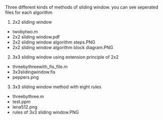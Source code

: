 Three different kinds of methods of sliding window. you can see seperated files for each algorithm
1.	2x2 sliding window
  * twobytwo.m
  * 2x2 sliding window.pdf
  * 2x2 sliding window algorithm steps.PNG
  * 2x2 sliding window algorithm block diagram.PNG
2.	3x3 sliding window using extension principle of 2x2
  * threebythreewith_fis_file.m
  * 3x3slidingwindow.fis
  * peppers.png
3.	3x3 sliding window method with eight rules
  * threebythree.m
  * test.ppm
  * lena512.png
  * rules of 3x3 sliding window.PNG
